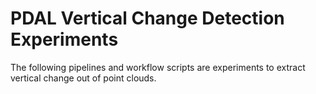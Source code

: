 # PDAL Vertical Change Detection Experiments

The following pipelines and workflow scripts are experiments to extract vertical change out of point clouds.
